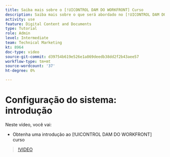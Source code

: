```yaml
---
title: Saiba mais sobre o [!UICONTROL DAM DO WORKFRONT] Curso
description: Saiba mais sobre o que será abordado no [!UICONTROL DAM DO WORKFRONT] Administrador, Parte 1 Curso de configuração do sistema.
activity: use
feature: Digital Content and Documents
type: Tutorial
role: Admin
level: Intermediate
team: Technical Marketing
kt: 8964
doc-type: video
source-git-commit: d39754b619e526e1a869deedb38dd2f2b43aee57
workflow-type: tm+mt
source-wordcount: '37'
ht-degree: 0%

---
```


# Configuração do sistema: introdução

Neste vídeo, você vai:

* Obtenha uma introdução ao [!UICONTROL DAM DO WORKFRONT] curso

>[!VIDEO](https://video.tv.adobe.com/v/335227/?quality=12)

<!-- Learn more graphic & links to documentation articles
* Accessing help for Workfront DAM
* Workfront DAM within Workfront
-->
